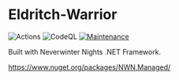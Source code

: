 # Eldritch-Warrior

![Actions](https://github.com/milliorn/nwn-module-eldritch-warrior/workflows/Actions/badge.svg)
![CodeQL](https://github.com/milliorn/nwn-module-dotnet/workflows/CodeQL/badge.svg)
[![Maintenance](https://img.shields.io/badge/Maintained%3F-yes-green.svg)](https://gitHub.com/milliorn/Eldritch-Warrior/graphs/commit-activity)

Built with Neverwinter Nights .NET Framework.

<https://www.nuget.org/packages/NWN.Managed/>
